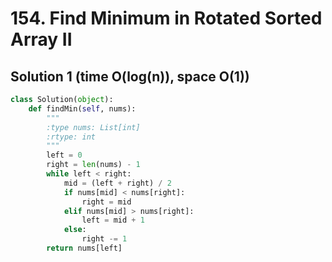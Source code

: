 # 154. Find Minimum in Rotated Sorted Array II

## Solution 1 (time O(log(n)), space O(1))

```python
class Solution(object):
    def findMin(self, nums):
        """
        :type nums: List[int]
        :rtype: int
        """
        left = 0
        right = len(nums) - 1
        while left < right:
            mid = (left + right) / 2
            if nums[mid] < nums[right]:
                right = mid
            elif nums[mid] > nums[right]:
                left = mid + 1
            else:
                right -= 1
        return nums[left]
```
